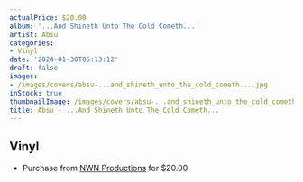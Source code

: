 ```yaml
---
actualPrice: $20.00
album: '...And Shineth Unto The Cold Cometh...'
artist: Absu
categories:
- Vinyl
date: '2024-01-30T06:13:12'
draft: false
images:
- /images/covers/absu-...and_shineth_unto_the_cold_cometh....jpg
inStock: true
thumbnailImage: /images/covers/absu-...and_shineth_unto_the_cold_cometh...-thumb.jpg
title: Absu - ...And Shineth Unto The Cold Cometh...
---
```


## Vinyl
* Purchase from [NWN Productions](http://shop.nwnprod.com/index.php?route=product/product&path=75&product_id=46226&sort=pd.name&order=ASC) for $20.00
